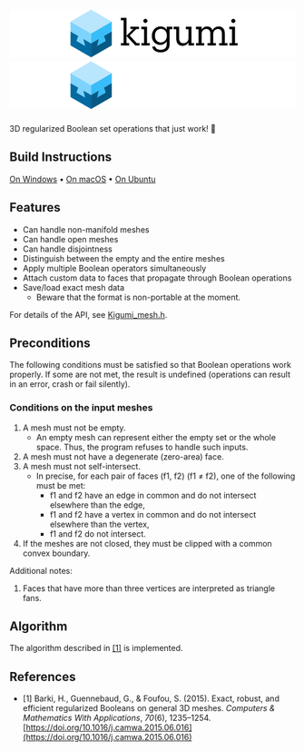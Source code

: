 # ![kigumi](docs/logo.svg#gh-light-mode-only)![kigumi](docs/logo_dark.svg#gh-dark-mode-only)

3D regularized Boolean set operations that just work! 🙌

## Build Instructions

[On Windows](docs/build-windows.md) • [On macOS](docs/build-macos.md) • [On Ubuntu](docs/build-ubuntu.md)

## Features

- Can handle non-manifold meshes
- Can handle open meshes
- Can handle disjointness
- Distinguish between the empty and the entire meshes
- Apply multiple Boolean operators simultaneously
- Attach custom data to faces that propagate through Boolean operations
- Save/load exact mesh data
  - Beware that the format is non-portable at the moment.

For details of the API, see [Kigumi_mesh.h](include/kigumi/Kigumi_mesh.h).

## Preconditions

The following conditions must be satisfied so that Boolean operations work properly. If some are not met, the result is undefined (operations can result in an error, crash or fail silently).

### Conditions on the input meshes

1. A mesh must not be empty.
   - An empty mesh can represent either the empty set or the whole space. Thus, the program refuses to handle such inputs.
1. A mesh must not have a degenerate (zero-area) face.
1. A mesh must not self-intersect.
   - In precise, for each pair of faces (f1, f2) (f1 ≠ f2), one of the following must be met:
     - f1 and f2 have an edge in common and do not intersect elsewhere than the edge,
     - f1 and f2 have a vertex in common and do not intersect elsewhere than the vertex,
     - f1 and f2 do not intersect.
1. If the meshes are not closed, they must be clipped with a common convex boundary.

Additional notes:

1. Faces that have more than three vertices are interpreted as triangle fans.

## Algorithm

The algorithm described in [[1]](#1) is implemented.

## References

- <a id="1">[1]</a> Barki, H., Guennebaud, G., & Foufou, S. (2015). Exact, robust, and efficient regularized Booleans on general 3D meshes. _Computers & Mathematics With Applications_, _70_(6), 1235–1254. [https://doi.org/10.1016/j.camwa.2015.06.016](https://doi.org/10.1016/j.camwa.2015.06.016)
